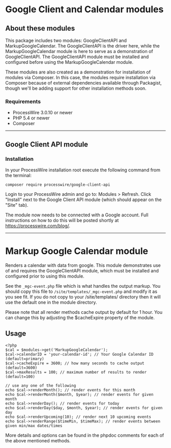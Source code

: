 # Google Client and Calendar modules

## About these modules

This package includes two modules: GoogleClientAPI and MarkupGoogleCalendar.
The GoogleClientAPI is the driver here, while the MarkupGoogleCalendar
module is here to serve as a demonstration of GoogleClientAPI. The GoogleClientAPI 
module must be installed and configured before using the MarkupGoogleCalendar module.

These modules are also created as a demonstration for installation of modules via 
Composer. In this case, the modules require installation via Composer because of 
external dependencies available through Packagist, though we'll be adding support 
for other installation methods soon. 

### Requirements

- ProcessWire 3.0.10 or newer
- PHP 5.4 or newer
- Composer

----------------------

## Google Client API module

### Installation

In your ProcessWire installation root execute the following command from the terminal:

````````
composer require processwire/google-client-api
````````	

Login to your ProcessWire admin and go to: Modules > Refresh. Click "Install" next to
the Google Client API module (which should appear on the "Site" tab). 

The module now needs to be connected with a Google account. Full instructions on how 
to do this will be posted shortly at https://processwire.com/blog/.

----------------------

# Markup Google Calendar module

Renders a calendar with data from google. This module demonstrates use of
and requires the GoogleClientAPI module, which must be installed and configured
prior to using this module. 

See the `_mgc-event.php` file which is what handles the output markup. You should
copy this file to `/site/templates/_mgc-event.php` and modify it as you see fit. 
If you do not copy to your /site/templates/ directory then it will use the 
default one in the module directory.

Please note that all render methods cache output by default for 1 hour. You can 
change this by adjusting the $cacheExpire property of the module. 

## Usage

`````````````````	
<?php
$cal = $modules->get('MarkupGoogleCalendar');
$cal->calendarID = 'your-calendar-id'; // Your Google Calendar ID (default=primary)
$cal->cacheExpire = 3600; // how many seconds to cache output (default=3600)
$cal->maxResults = 100; // maximum number of results to render (default=100)

// use any one of the following
echo $cal->renderMonth(); // render events for this month
echo $cal->renderMonth($month, $year); // render events for given month
echo $cal->renderDay(); // render events for today
echo $cal->renderDay($day, $month, $year); // render events for given day
echo $cal->renderUpcoming(10); // render next 10 upcoming events
echo $cal->renderRange($timeMin, $timeMax); // render events between given min/max dates/times
``````````````````

More details and options can be found in the phpdoc comments for each
of the above mentioned methods. 